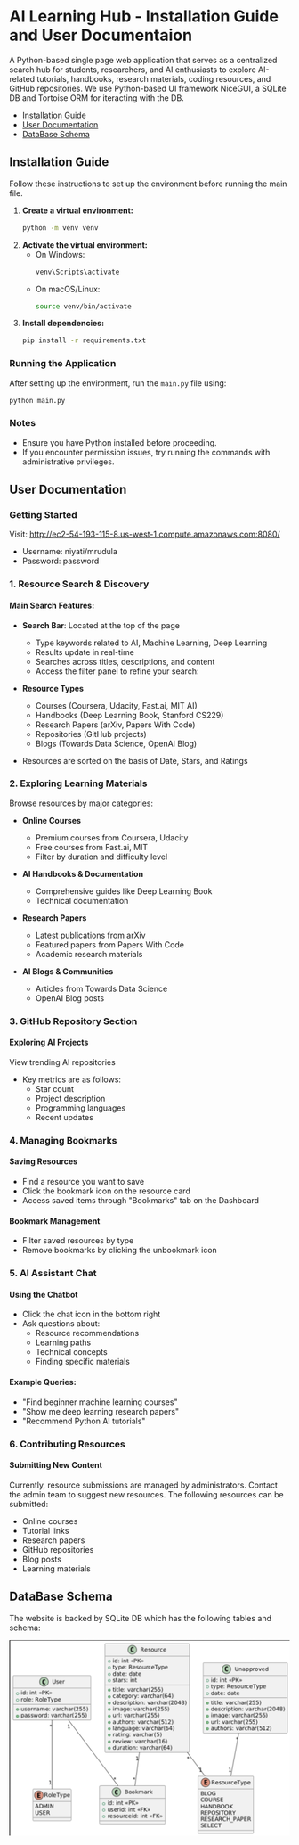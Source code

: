 # AI Learning Hub - Installation Guide and User Documentaion
A Python-based single page web application that serves as a centralized search hub for students, researchers, and AI enthusiasts to explore AI-related tutorials, handbooks, research materials, coding resources, and GitHub repositories. We use Python-based UI framework NiceGUI, a SQLite DB and Tortoise ORM for iteracting with the DB.

- [Installation Guide](#installation-guide)
- [User Documentation](#user-documentation)
- [DataBase Schema](#database-schema)
  
## Installation Guide

Follow these instructions to set up the environment before running the main file.

1. **Create a virtual environment:**
   ```sh
   python -m venv venv
   ```
2. **Activate the virtual environment:**
   - On Windows:
     ```sh
     venv\Scripts\activate
     ```
   - On macOS/Linux:
     ```sh
     source venv/bin/activate
     ```
3. **Install dependencies:**
   ```sh
   pip install -r requirements.txt
   ```
### Running the Application

After setting up the environment, run the `main.py` file using:

```sh
python main.py
```

### Notes
- Ensure you have Python installed before proceeding.
- If you encounter permission issues, try running the commands with administrative privileges.

## User Documentation

### Getting Started
Visit: http://ec2-54-193-115-8.us-west-1.compute.amazonaws.com:8080/
- Username: niyati/mrudula
- Password: password

### 1. Resource Search & Discovery
#### Main Search Features:
- **Search Bar**: Located at the top of the page
  - Type keywords related to AI, Machine Learning, Deep Learning
  - Results update in real-time
  - Searches across titles, descriptions, and content
  - Access the filter panel to refine your search:

- **Resource Types**
   - Courses (Coursera, Udacity, Fast.ai, MIT AI)
   - Handbooks (Deep Learning Book, Stanford CS229)
   - Research Papers (arXiv, Papers With Code)
   - Repositories (GitHub projects)
   - Blogs (Towards Data Science, OpenAI Blog)

- Resources are sorted on the basis of Date, Stars, and Ratings

### 2. Exploring Learning Materials
Browse resources by major categories:

- **Online Courses**
   - Premium courses from Coursera, Udacity
   - Free courses from Fast.ai, MIT
   - Filter by duration and difficulty level

- **AI Handbooks & Documentation**
   - Comprehensive guides like Deep Learning Book
   - Technical documentation

- **Research Papers**
   - Latest publications from arXiv
   - Featured papers from Papers With Code
   - Academic research materials

- **AI Blogs & Communities**
   - Articles from Towards Data Science
   - OpenAI Blog posts

### 3. GitHub Repository Section

#### Exploring AI Projects
View trending AI repositories
- Key metrics are as follows:
  - Star count
  - Project description
  - Programming languages
  - Recent updates

### 4. Managing Bookmarks

#### Saving Resources
- Find a resource you want to save
- Click the bookmark icon on the resource card
- Access saved items through "Bookmarks" tab on the Dashboard

#### Bookmark Management
- Filter saved resources by type
- Remove bookmarks by clicking the unbookmark icon

### 5. AI Assistant Chat
#### Using the Chatbot
- Click the chat icon in the bottom right
- Ask questions about:
  - Resource recommendations
  - Learning paths
  - Technical concepts
  - Finding specific materials

#### Example Queries:
- "Find beginner machine learning courses"
- "Show me deep learning research papers"
- "Recommend Python AI tutorials"

### 6. Contributing Resources
#### Submitting New Content
Currently, resource submissions are managed by administrators. Contact the admin team to suggest new resources. The following resources can be submitted:
- Online courses
- Tutorial links
- Research papers
- GitHub repositories
- Blog posts
- Learning materials

## DataBase Schema
The website is backed by SQLite DB which has the following tables and schema:

<img src="database_schema.png">
